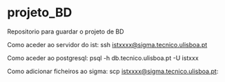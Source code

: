 # projeto_BD
Repositorio para guardar o projeto de BD

Como aceder ao servidor do ist:
 ssh istxxxx@sigma.tecnico.ulisboa.pt

Como aceder ao postgresql:
 psql -h db.tecnico.ulisboa.pt -U istxxx

Como adicionar ficheiros ao sigma:
 scp <nomde do ficheiro a guradar> istxxxx@sigma.tecnico.ulisboa.pt:<diretoria onde guardar o ficheiro no sigma>
